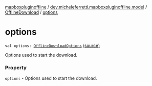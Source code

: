 [mapboxpluginoffline](../../index.md) / [dev.micheleferretti.mapboxpluginoffline.model](../index.md) / [OfflineDownload](index.md) / [options](./options.md)

# options

`val options: `[`OfflineDownloadOptions`](../-offline-download-options/index.md) [(source)](https://github.com/xit0c/mapbox-plugin-offline/tree/master/mapboxpluginoffline/src/main/java/dev/micheleferretti/mapboxpluginoffline/model/OfflineDownload.kt#L23)

Options used to start the download.

### Property

`options` - Options used to start the download.